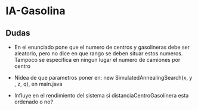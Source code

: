 # IA-Gasolina

## Dudas

- En el enunciado pone que el numero de centros y gasolineras debe ser aleatorio, pero no dice en que rango se deben situar estos numeros. Tampoco se especifica en ningun lugar el numero de camiones por centro

- Nidea de que parametros poner en: new SimulatedAnnealingSearch(x, y , z, q), en main.java

- Influye en el rendimiento del sistema si distanciaCentroGasolinera esta ordenado o no?
